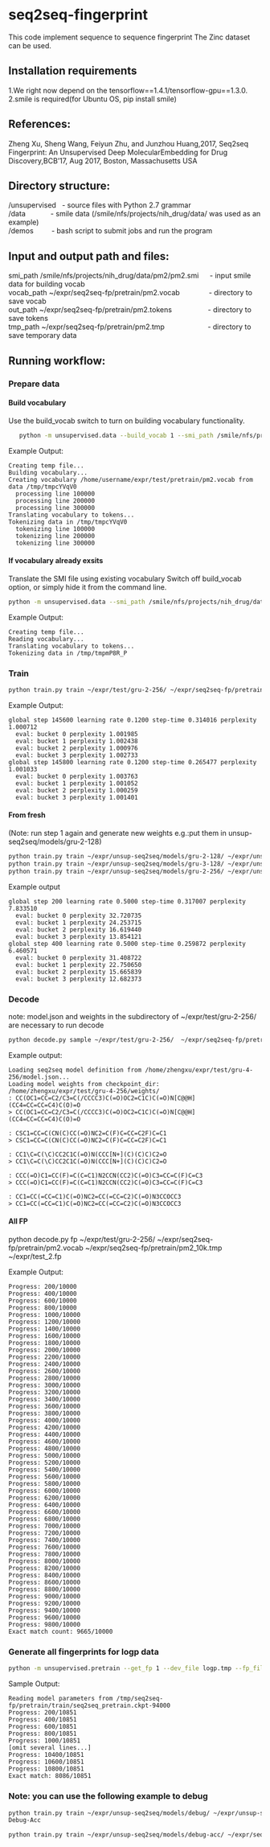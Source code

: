 # seq2seq-fingerprint
This code implement sequence to sequence fingerprint The Zinc dataset can be used.

## Installation requirements

1.We right now depend on the tensorflow==1.4.1/tensorflow-gpu==1.3.0.<br>
2.smile is required(for Ubuntu OS, pip install smile)

## References:
Zheng Xu, Sheng Wang, Feiyun Zhu, and Junzhou Huang,2017, Seq2seq Fingerprint: An Unsupervised Deep MolecularEmbedding for Drug Discovery,BCB’17, Aug 2017, Boston, Massachusetts USA

## Directory structure:
/unsupervised &nbsp; - source files with Python 2.7 grammar<br>
/data         &emsp;&emsp;&emsp; - smile data (/smile/nfs/projects/nih_drug/data/ was used as an example)<br>
/demos        &emsp;&emsp; - bash script to submit jobs and run the program<br>

## Input and output path and files:

smi_path  /smile/nfs/projects/nih_drug/data/pm2/pm2.smi	&emsp; - input smile data for building vocab<br>
vocab_path ~/expr/seq2seq-fp/pretrain/pm2.vocab &emsp;&emsp;&emsp;&nbsp;&nbsp; - directory to save vocab<br>
out_path ~/expr/seq2seq-fp/pretrain/pm2.tokens  &emsp;&emsp;&emsp;&emsp;&nbsp;&nbsp;  - directory to save tokens<br>
tmp_path ~/expr/seq2seq-fp/pretrain/pm2.tmp     &emsp;&emsp;&emsp;&emsp;&emsp;&nbsp;&nbsp;  - directory to save temporary data<br>


## Running workflow:

###  Prepare data

#### Build vocabulary

 Use the build_vocab switch to turn on building vocabulary functionality.

```bash
   python -m unsupervised.data --build_vocab 1 --smi_path /smile/nfs/projects/nih_drug/data/pm2/pm2.smi --vocab_path ~/expr/seq2seq-fp/pretrain/pm2.vocab --out_path ~/expr/seq2seq-fp/pretrain/pm2.tokens --tmp_path ~/expr/seq2seq-fp/pretrain/pm2.tmp
```

Example Output:
```
Creating temp file...
Building vocabulary...
Creating vocabulary /home/username/expr/test/pretrain/pm2.vocab from data /tmp/tmpcYVqV0
  processing line 100000
  processing line 200000
  processing line 300000
Translating vocabulary to tokens...
Tokenizing data in /tmp/tmpcYVqV0
  tokenizing line 100000
  tokenizing line 200000
  tokenizing line 300000
```

#### If vocabulary already exsits
  Translate the SMI file using existing vocabulary
  Switch off build_vocab option, or simply hide it from the command line.

```bash
python -m unsupervised.data --smi_path /smile/nfs/projects/nih_drug/data/logp/logp.smi --vocab_path ~/expr/seq2seq-fp/pretrain/pm2.vocab --out_path ~/expr/seq2seq-fp/pretrain/logp.tokens --tmp_path ~/expr/seq2seq-fp/pretrain/logp.tmp
```
Example Output:
```
Creating temp file...
Reading vocabulary...
Translating vocabulary to tokens...
Tokenizing data in /tmp/tmpmP8R_P
```
### Train
```bash
python train.py train ~/expr/test/gru-2-256/ ~/expr/seq2seq-fp/pretrain/pm2.tokens ~/expr/seq2seq-fp/pretrain/pm2_10k.tokens --batch_size 64
```
Example Output:
```
global step 145600 learning rate 0.1200 step-time 0.314016 perplexity 1.000712
  eval: bucket 0 perplexity 1.001985
  eval: bucket 1 perplexity 1.002438
  eval: bucket 2 perplexity 1.000976
  eval: bucket 3 perplexity 1.002733
global step 145800 learning rate 0.1200 step-time 0.265477 perplexity 1.001033
  eval: bucket 0 perplexity 1.003763
  eval: bucket 1 perplexity 1.001052
  eval: bucket 2 perplexity 1.000259
  eval: bucket 3 perplexity 1.001401
```
#### From fresh
(Note: run step 1 again and generate new weights e.g.:put them in unsup-seq2seq/models/gru-2-128)
```bash
python train.py train ~/expr/unsup-seq2seq/models/gru-2-128/ ~/expr/unsup-seq2seq/data/pm2.tokens ~/expr/unsup-seq2seq/data/logp.tokens --batch_size 256
python train.py train ~/expr/unsup-seq2seq/models/gru-3-128/ ~/expr/unsup-seq2seq/data/pm2.tokens ~/expr/unsup-seq2seq/data/logp.tokens --batch_size 256
python train.py train ~/expr/unsup-seq2seq/models/gru-2-256/ ~/expr/unsup-seq2seq/data/pm2.tokens ~/expr/unsup-seq2seq/data/logp.tokens --batch_size 256 --summary_dir ~/expr/unsup-seq2seq/models/gru-2-256/summary/
```
Example output
```
global step 200 learning rate 0.5000 step-time 0.317007 perplexity 7.833510
  eval: bucket 0 perplexity 32.720735
  eval: bucket 1 perplexity 24.253715
  eval: bucket 2 perplexity 16.619440
  eval: bucket 3 perplexity 13.854121
global step 400 learning rate 0.5000 step-time 0.259872 perplexity 6.460571
  eval: bucket 0 perplexity 31.408722
  eval: bucket 1 perplexity 22.750650
  eval: bucket 2 perplexity 15.665839
  eval: bucket 3 perplexity 12.682373
```

### Decode
 note: model.json and weights in the subdirectory of ~/expr/test/gru-2-256/ are necessary to run decode
```bash
python decode.py sample ~/expr/test/gru-2-256/  ~/expr/seq2seq-fp/pretrain/pm2.vocab ~/expr/seq2seq-fp/pretrain/pm2_10k.tmp --sample_size 500
```
Example output:
```
Loading seq2seq model definition from /home/zhengxu/expr/test/gru-4-256/model.json...
Loading model weights from checkpoint_dir: /home/zhengxu/expr/test/gru-4-256/weights/
: CC(OC1=CC=C2/C3=C(/CCCC3)C(=O)OC2=C1C)C(=O)N[C@@H](CC4=CC=CC=C4)C(O)=O
> CC(OC1=CC=C2/C3=C(/CCCC3)C(=O)OC2=C1C)C(=O)N[C@@H](CC4=CC=CC=C4)C(O)=O

: CSC1=CC=C(CN(C)CC(=O)NC2=C(F)C=CC=C2F)C=C1
> CSC1=CC=C(CN(C)CC(=O)NC2=C(F)C=CC=C2F)C=C1

: CC1\C=C(\C)CC2C1C(=O)N(CCC[N+](C)(C)C)C2=O
> CC1\C=C(\C)CC2C1C(=O)N(CCC[N+](C)(C)C)C2=O

: CCC(=O)C1=CC(F)=C(C=C1)N2CCN(CC2)C(=O)C3=CC=C(F)C=C3
> CCC(=O)C1=CC(F)=C(C=C1)N2CCN(CC2)C(=O)C3=CC=C(F)C=C3

: CC1=CC(=CC=C1)C(=O)NC2=CC(=CC=C2)C(=O)N3CCOCC3
> CC1=CC(=CC=C1)C(=O)NC2=CC(=CC=C2)C(=O)N3CCOCC3
```
#### All FP

python decode.py fp ~/expr/test/gru-2-256/ ~/expr/seq2seq-fp/pretrain/pm2.vocab ~/expr/seq2seq-fp/pretrain/pm2_10k.tmp ~/expr/test_2.fp

Example Output:
```
Progress: 200/10000
Progress: 400/10000
Progress: 600/10000
Progress: 800/10000
Progress: 1000/10000
Progress: 1200/10000
Progress: 1400/10000
Progress: 1600/10000
Progress: 1800/10000
Progress: 2000/10000
Progress: 2200/10000
Progress: 2400/10000
Progress: 2600/10000
Progress: 2800/10000
Progress: 3000/10000
Progress: 3200/10000
Progress: 3400/10000
Progress: 3600/10000
Progress: 3800/10000
Progress: 4000/10000
Progress: 4200/10000
Progress: 4400/10000
Progress: 4600/10000
Progress: 4800/10000
Progress: 5000/10000
Progress: 5200/10000
Progress: 5400/10000
Progress: 5600/10000
Progress: 5800/10000
Progress: 6000/10000
Progress: 6200/10000
Progress: 6400/10000
Progress: 6600/10000
Progress: 6800/10000
Progress: 7000/10000
Progress: 7200/10000
Progress: 7400/10000
Progress: 7600/10000
Progress: 7800/10000
Progress: 8000/10000
Progress: 8200/10000
Progress: 8400/10000
Progress: 8600/10000
Progress: 8800/10000
Progress: 9000/10000
Progress: 9200/10000
Progress: 9400/10000
Progress: 9600/10000
Progress: 9800/10000
Exact match count: 9665/10000
```

### Generate all fingerprints for logp data

```bash
python -m unsupervised.pretrain --get_fp 1 --dev_file logp.tmp --fp_file logp.fp
```

Sample Output:
```
Reading model parameters from /tmp/seq2seq-fp/pretrain/train/seq2seq_pretrain.ckpt-94000
Progress: 200/10851
Progress: 400/10851
Progress: 600/10851
Progress: 800/10851
Progress: 1000/10851
[omit several lines...]
Progress: 10400/10851
Progress: 10600/10851
Progress: 10800/10851
Exact match: 8086/10851
```
### Note: you can use the following example to debug
```bash
python train.py train ~/expr/unsup-seq2seq/models/debug/ ~/expr/unsup-seq2seq/data/pm2.tokens ~/expr/unsup-seq2seq/data/logp.tokens --batch_size 32 --summary_dir ~/expr/unsup-seq2seq/models/debug/summary/
Debug-Acc
```
```bash
python train.py train ~/expr/unsup-seq2seq/models/debug-acc/ ~/expr/seq2seq-fp/pretrain/pm2.tokens ~/expr/seq2seq-fp/pretrain/pm2_10k.tokens --batch_size 32 --summary_dir ~/expr/unsup-seq2seq/models/debug-acc/summary/
```

